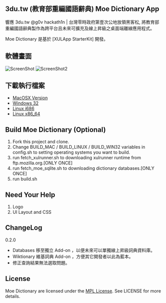 3du.tw (教育部重編國語辭典) Moe Dictionary App
-----------------------------
響應 3du.tw @g0v hackath1n |  台灣零時政府第壹次公地放領黑客松, 將教育部重編國語辭典製作為跨平台且未來可擴充及線上昇級之桌面端離線應用程式。

Moe Dictionary 是基於 [XULApp StarterKit] 開發。


軟體畫面
-----------------------------
![ScreenShot](https://s3.amazonaws.com/xulapp/moe-dict/moe-dict-screenshot.png)
![ScreenShot2](https://s3.amazonaws.com/xulapp/moe-dict/moe-dict-screenshot2.png)


下載執行檔案
-----------------------------

* [MacOSX Version](https://s3.amazonaws.com/xulapp/moe-dict/moe-dict.app-0.2.0.dmg)
* [Windows 32](https://s3.amazonaws.com/xulapp/moe-dict/moe-dict.app-0.2.0-win32.zip)
* [Linux i686](https://s3.amazonaws.com/xulapp/moe-dict/moe-dict.app-0.2.0-linux-i686.tar.bz2)
* [Linux x86_64](https://s3.amazonaws.com/xulapp/moe-dict/moe-dict.app-0.2.0-linux-x86_64.tar.bz2)


Build Moe Dictionary (Optional)
-----------------------------

1. Fork this project and clone.
2. Change BUILD_MAC / BUILD_LINUX / BUILD_WIN32 variables in config.sh to setting operating systems you want to build.
3. run fetch_xulrunner.sh to downloading xulrunner runtime from ftp.mozilla.org.[ONLY ONCE]
4. run fetch_moe_sqlite.sh to downloading dictionary databases.[ONLY ONCE]
5. run build.sh


Need Your Help
-----------------------------
1. Logo
2. UI Layout and CSS

ChangeLog
-----------------------------
0.2.0
* Databases 移至獨立 Add-on ，以便未來可以單獨線上昇級詞典資料庫。
* Wiktionary 維基詞典 Add-on ，方便其它開發者以此為藍本。
* 修正查詢結果無法選取問題。

License
-----------------------------
Moe Dictionary are licensed under the [MPL License](http://mozilla.org/mpl/2.0/).
See LICENSE for more details.


